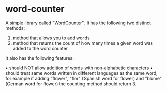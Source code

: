 # word-counter
A simple library called "WordCounter".  It has the following two distinct methods:
1.	method that allows you to add words
2.	method that returns the count of how many times a given word was added to the word counter

It also has the following features:

•	should NOT allow addition of words with non-alphabetic characters
•	should treat same words written in different languages as the same word, for example if
adding "flower", "flor" (Spanish word for flower) and "blume" (German word for flower) the counting method should return 3. 
